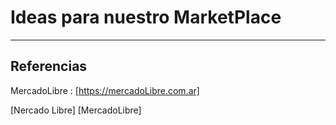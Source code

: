 # Ideas para nuestro MarketPlace
---
## Referencias
MercadoLibre : [https://mercadoLibre.com.ar]

[Nercado Libre] [MercadoLibre]
